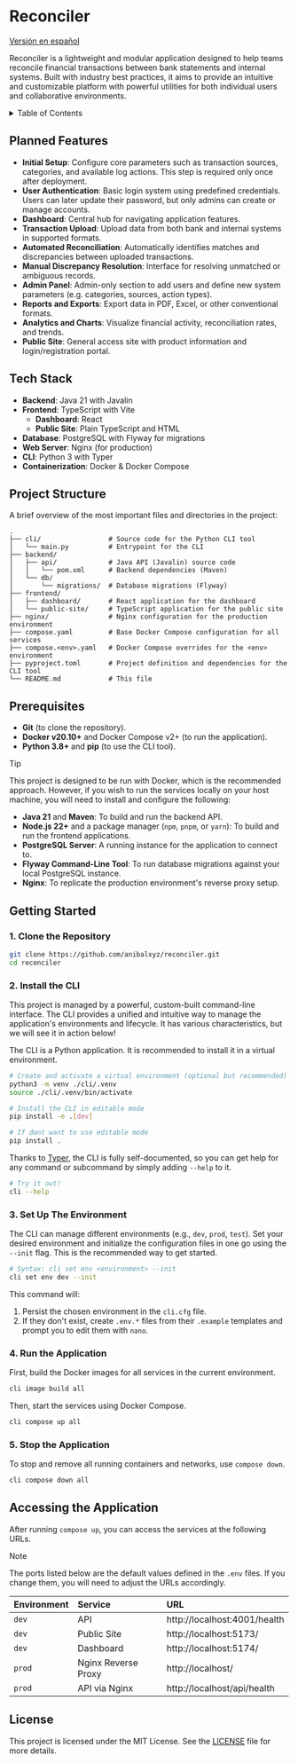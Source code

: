 # Reconciler

[Versión en español](README.es.md)

Reconciler is a lightweight and modular application designed to help teams reconcile financial transactions between bank
statements and internal systems. Built with industry best practices, it aims to provide an intuitive and customizable
platform with powerful utilities for both individual users and collaborative environments.

<details>
<summary>Table of Contents</summary>

- [Planned Features](#planned-features)
- [Tech Stack](#tech-stack)
- [Project Structure](#project-structure)
- [Prerequisites](#prerequisites)
- [Getting Started](#getting-started)
- [CLI Usage](#cli-usage)
- [Accessing the Application](#accessing-the-application)
- [License](#license)

</details>

## Planned Features

- **Initial Setup**: Configure core parameters such as transaction sources, categories, and available log actions. This
  step is required only once after deployment.
- **User Authentication**: Basic login system using predefined credentials. Users can later update their password, but
  only admins can create or manage accounts.
- **Dashboard**: Central hub for navigating application features.
- **Transaction Upload**: Upload data from both bank and internal systems in supported formats.
- **Automated Reconciliation**: Automatically identifies matches and discrepancies between uploaded transactions.
- **Manual Discrepancy Resolution**: Interface for resolving unmatched or ambiguous records.
- **Admin Panel**: Admin-only section to add users and define new system parameters (e.g. categories, sources, action
  types).
- **Reports and Exports**: Export data in PDF, Excel, or other conventional formats.
- **Analytics and Charts**: Visualize financial activity, reconciliation rates, and trends.
- **Public Site**: General access site with product information and login/registration portal.

## Tech Stack

- **Backend**: Java 21 with Javalin
- **Frontend**: TypeScript with Vite
    - **Dashboard**: React
    - **Public Site**: Plain TypeScript and HTML
- **Database**: PostgreSQL with Flyway for migrations
- **Web Server**: Nginx (for production)
- **CLI**: Python 3 with Typer
- **Containerization**: Docker & Docker Compose

## Project Structure

A brief overview of the most important files and directories in the project:

```
.
├── cli/                 # Source code for the Python CLI tool
│   └── main.py          # Entrypoint for the CLI
├── backend/
│   ├── api/             # Java API (Javalin) source code
│   │   └── pom.xml      # Backend dependencies (Maven)
│   └── db/
│       └── migrations/  # Database migrations (Flyway)
├── frontend/
│   ├── dashboard/       # React application for the dashboard
│   └── public-site/     # TypeScript application for the public site
├── nginx/               # Nginx configuration for the production environment
├── compose.yaml         # Base Docker Compose configuration for all services
├── compose.<env>.yaml   # Docker Compose overrides for the <env> environment
├── pyproject.toml       # Project definition and dependencies for the CLI tool
└── README.md            # This file
```

## Prerequisites

- **Git** (to clone the repository).
- **Docker v20.10+** and Docker Compose v2+ (to run the application).
- **Python 3.8+** and **pip** (to use the CLI tool).

> [!TIP]
> This project is designed to be run with Docker, which is the recommended approach. However, if you wish to run the
> services locally on your host machine, you will need to install and configure the following:
>
> - **Java 21** and **Maven**: To build and run the backend API.
> - **Node.js 22+** and a package manager (`npm`, `pnpm`, or `yarn`): To build and run the frontend applications.
> - **PostgreSQL Server**: A running instance for the application to connect to.
> - **Flyway Command-Line Tool**: To run database migrations against your local PostgreSQL instance.
> - **Nginx**: To replicate the production environment's reverse proxy setup.

## Getting Started

### 1. Clone the Repository

```bash
git clone https://github.com/anibalxyz/reconciler.git
cd reconciler
```

### 2. Install the CLI

This project is managed by a powerful, custom-built command-line interface. The CLI provides a unified and intuitive way
to manage the application's environments and lifecycle. It has various characteristics, but we will see it in action
below!

The CLI is a Python application. It is recommended to install it in a virtual environment.

```bash
# Create and activate a virtual environment (optional but recommended)
python3 -m venv ./cli/.venv
source ./cli/.venv/bin/activate

# Install the CLI in editable mode
pip install -e .[dev]
```

```bash
# If dont want to use editable mode
pip install .
```

Thanks to [Typer](https://typer.tiangolo.com/), the CLI is fully self-documented, so you can get help for any command or
subcommand by simply adding `--help` to it.

```bash
# Try it out!
cli --help
```

### 3. Set Up The Environment

The CLI can manage different environments (e.g., `dev`, `prod`, `test`). Set your desired environment and initialize the
configuration files in one go using the `--init` flag. This is the recommended way to get started.

```bash
# Syntax: cli set env <environment> --init
cli set env dev --init
```

This command will:

1. Persist the chosen environment in the `cli.cfg` file.
2. If they don't exist, create `.env.*` files from their `.example` templates and prompt you to edit them with `nano`.

### 4. Run the Application

First, build the Docker images for all services in the current environment.

```bash
cli image build all
```

Then, start the services using Docker Compose.

```bash
cli compose up all
```

### 5. Stop the Application

To stop and remove all running containers and networks, use `compose down`.

```bash
cli compose down all
```

## Accessing the Application

After running `compose up`, you can access the services at the following URLs.

> [!NOTE]
> The ports listed below are the default values defined in the `.env` files. If you change them, you will need to adjust
> the URLs accordingly.

| Environment | Service             | URL                          |
|:------------|:--------------------|:-----------------------------|
| `dev`       | API                 | http://localhost:4001/health |
| `dev`       | Public Site         | http://localhost:5173/       |
| `dev`       | Dashboard           | http://localhost:5174/       |
| `prod`      | Nginx Reverse Proxy | http://localhost/            |
| `prod`      | API via Nginx       | http://localhost/api/health  |

## License

This project is licensed under the MIT License. See the [LICENSE](LICENSE) file for more details.
